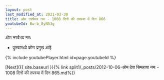 ```yaml
---
layout: post
last_modified_at: 2021-03-30
title: ओम नरर्षभय नमः - 1008 दिनों की तपस्या में दिन 866
youtubeId: Bw-b_8yN53g
---
```

 
 
 ओम नरर्षभय नमः  
 
 -  पुरुषांमध्ये कोण प्रमुख आहे 
 
  
 
  
 
 
 
 
 
 


{% include youtubePlayer.html id=page.youtubeId %}
 
[Next]({{ site.baseurl }}{% link  split1/_posts/2012-10-06-ओम देवा सिमहाया नमः - 1008 दिनों की तपस्या में दिन 865.md%})
 
